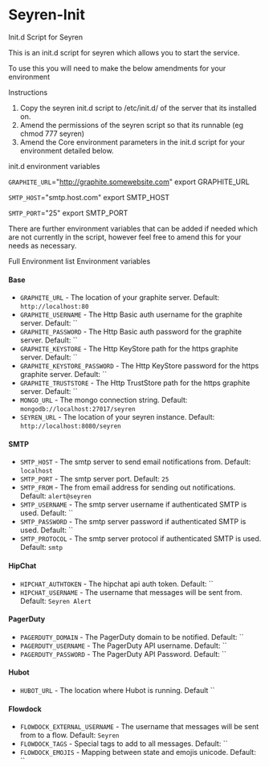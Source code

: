 Seyren-Init
===========

Init.d Script for Seyren

This is an init.d script for seyren which allows you to start the service.

To use this you will need to make the below amendments for your environment

Instructions

1. Copy the seyren init.d script to /etc/init.d/ of the server that its installed on.
2. Amend the permissions of the seyren script so that its runnable (eg chmod 777 seyren)
3. Amend the Core environment parameters in the init.d script for your environment detailed below.

init.d environment variables

`GRAPHITE_URL`="http://graphite.somewebsite.com"
export GRAPHITE_URL

`SMTP_HOST`="smtp.host.com"
export SMTP_HOST

`SMTP_PORT`="25"
export SMTP_PORT

There are further environment variables that can be added if needed which are not currently in the script, 
however feel free to amend this for your needs as necessary.

Full Environment list
Environment variables

#### Base
* `GRAPHITE_URL` - The location of your graphite server. Default: `http://localhost:80`
* `GRAPHITE_USERNAME` - The Http Basic auth username for the graphite server. Default: ``
* `GRAPHITE_PASSWORD` - The Http Basic auth password for the graphite server. Default: ``
* `GRAPHITE_KEYSTORE` - The Http KeyStore path for the https graphite server. Default: ``
* `GRAPHITE_KEYSTORE_PASSWORD` - The Http KeyStore password for the https graphite server. Default: ``
* `GRAPHITE_TRUSTSTORE` - The Http TrustStore path for the https graphite server. Default: ``
* `MONGO_URL` - The mongo connection string. Default: `mongodb://localhost:27017/seyren`
* `SEYREN_URL` - The location of your seyren instance. Default: `http://localhost:8080/seyren`

#### SMTP
* `SMTP_HOST` - The smtp server to send email notifications from. Default: `localhost`
* `SMTP_PORT` - The smtp server port. Default: `25`
* `SMTP_FROM` - The from email address for sending out notifications. Default: `alert@seyren`
* `SMTP_USERNAME` - The smtp server username if authenticated SMTP is used. Default: ``
* `SMTP_PASSWORD` - The smtp server password if authenticated SMTP is used. Default: ``
* `SMTP_PROTOCOL` - The smtp server protocol if authenticated SMTP is used. Default: `smtp`

#### HipChat
* `HIPCHAT_AUTHTOKEN` - The hipchat api auth token. Default: ``
* `HIPCHAT_USERNAME` - The username that messages will be sent from. Default: `Seyren Alert`

#### PagerDuty
* `PAGERDUTY_DOMAIN` - The PagerDuty domain to be notified. Default: ``
* `PAGERDUTY_USERNAME` - The PagerDuty API username. Default: ``
* `PAGERDUTY_PASSWORD` - The PagerDuty API Password. Default: ``

#### Hubot
* `HUBOT_URL` - The location where Hubot is running. Default ``

#### Flowdock
* `FLOWDOCK_EXTERNAL_USERNAME` - The username that messages will be sent from to a flow. Default: `Seyren`
* `FLOWDOCK_TAGS` -  Special tags to add to all messages. Default: ``
* `FLOWDOCK_EMOJIS` - Mapping between state and emojis unicode. Default: ``
